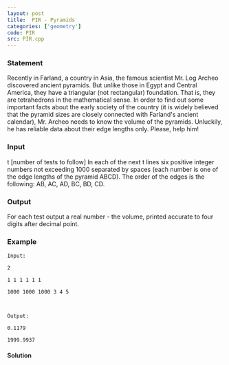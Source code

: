 ```yaml
---
layout: post
title:  PIR - Pyramids
categories: ['geometry']
code: PIR
src: PIR.cpp
---
```


### **Statement**

Recently in Farland, a country in Asia, the famous scientist Mr. Log Archeo
discovered ancient pyramids. But unlike those in Egypt and Central America,
they have a triangular (not rectangular) foundation. That is, they are
tetrahedrons in the mathematical sense. In order to find out some important
facts about the early society of the country (it is widely believed that the
pyramid sizes are closely connected with Farland's ancient calendar), Mr.
Archeo needs to know the volume of the pyramids. Unluckily, he has reliable
data about their edge lengths only. Please, help him!

### Input

t [number of tests to follow] In each of the next t lines six positive integer
numbers not exceeding 1000 separated by spaces (each number is one of the edge
lengths of the pyramid ABCD). The order of the edges is the following: AB, AC,
AD, BC, BD, CD.

### Output

For each test output a real number - the volume, printed accurate to four
digits after decimal point.

### Example

    
    
    Input:
    2
    1 1 1 1 1 1
    1000 1000 1000 3 4 5
    
    Output:
    0.1179
    1999.9937
    



#### **Solution**



